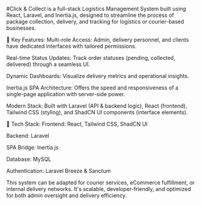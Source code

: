 #Click & Collect is a full-stack Logistics Management System built using React, Laravel, and Inertia.js, designed to streamline the process of package collection, delivery, and tracking for logistics or courier-based businesses.

🚀 Key Features:
Multi-role Access: Admin, delivery personnel, and clients have dedicated interfaces with tailored permissions.

Real-time Status Updates: Track order statuses (pending, collected, delivered) through a seamless UI.

Dynamic Dashboards: Visualize delivery metrics and operational insights.

Inertia.js SPA Architecture: Offers the speed and responsiveness of a single-page application with server-side power.

Modern Stack: Built with Laravel (API & backend logic), React (frontend), Tailwind CSS (styling), and ShadCN UI components (interface elements).

🔧 Tech Stack:
Frontend: React, Tailwind CSS, ShadCN UI

Backend: Laravel

SPA Bridge: Inertia.js

Database: MySQL

Authentication: Laravel Breeze & Sanctum

This system can be adapted for courier services, eCommerce fulfillment, or internal delivery networks. It's scalable, developer-friendly, and optimized for both admin oversight and delivery efficiency.
